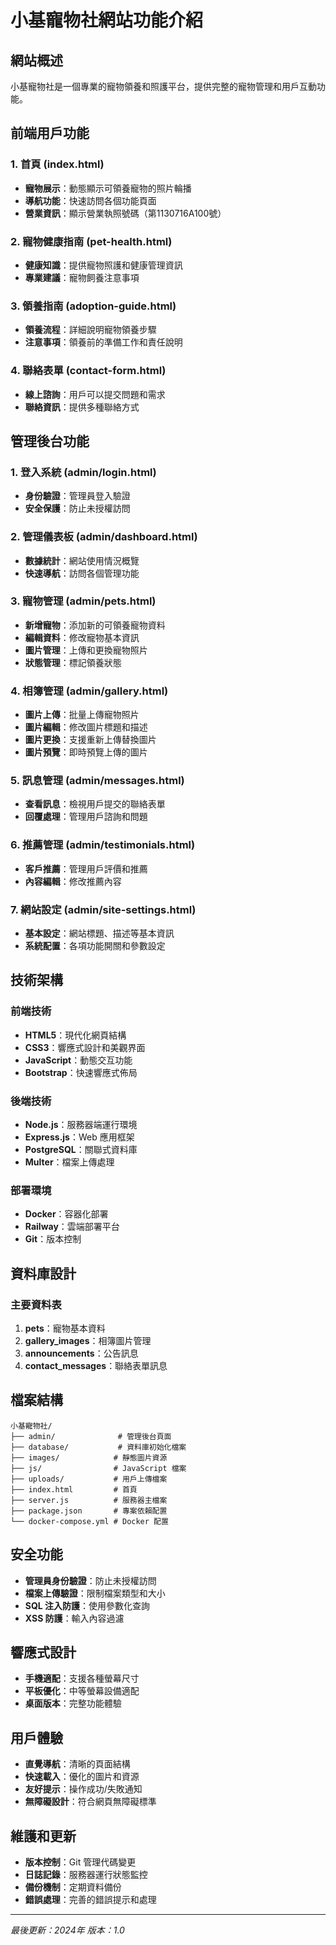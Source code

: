 # 小基寵物社網站功能介紹

## 網站概述
小基寵物社是一個專業的寵物領養和照護平台，提供完整的寵物管理和用戶互動功能。

## 前端用戶功能

### 1. 首頁 (index.html)
- **寵物展示**：動態顯示可領養寵物的照片輪播
- **導航功能**：快速訪問各個功能頁面
- **營業資訊**：顯示營業執照號碼（第1130716A100號）

### 2. 寵物健康指南 (pet-health.html)
- **健康知識**：提供寵物照護和健康管理資訊
- **專業建議**：寵物飼養注意事項

### 3. 領養指南 (adoption-guide.html)
- **領養流程**：詳細說明寵物領養步驟
- **注意事項**：領養前的準備工作和責任說明

### 4. 聯絡表單 (contact-form.html)
- **線上諮詢**：用戶可以提交問題和需求
- **聯絡資訊**：提供多種聯絡方式

## 管理後台功能

### 1. 登入系統 (admin/login.html)
- **身份驗證**：管理員登入驗證
- **安全保護**：防止未授權訪問

### 2. 管理儀表板 (admin/dashboard.html)
- **數據統計**：網站使用情況概覽
- **快速導航**：訪問各個管理功能

### 3. 寵物管理 (admin/pets.html)
- **新增寵物**：添加新的可領養寵物資料
- **編輯資料**：修改寵物基本資訊
- **圖片管理**：上傳和更換寵物照片
- **狀態管理**：標記領養狀態

### 4. 相簿管理 (admin/gallery.html)
- **圖片上傳**：批量上傳寵物照片
- **圖片編輯**：修改圖片標題和描述
- **圖片更換**：支援重新上傳替換圖片
- **圖片預覽**：即時預覽上傳的圖片

### 5. 訊息管理 (admin/messages.html)
- **查看訊息**：檢視用戶提交的聯絡表單
- **回覆處理**：管理用戶諮詢和問題

### 6. 推薦管理 (admin/testimonials.html)
- **客戶推薦**：管理用戶評價和推薦
- **內容編輯**：修改推薦內容

### 7. 網站設定 (admin/site-settings.html)
- **基本設定**：網站標題、描述等基本資訊
- **系統配置**：各項功能開關和參數設定

## 技術架構

### 前端技術
- **HTML5**：現代化網頁結構
- **CSS3**：響應式設計和美觀界面
- **JavaScript**：動態交互功能
- **Bootstrap**：快速響應式佈局

### 後端技術
- **Node.js**：服務器端運行環境
- **Express.js**：Web 應用框架
- **PostgreSQL**：關聯式資料庫
- **Multer**：檔案上傳處理

### 部署環境
- **Docker**：容器化部署
- **Railway**：雲端部署平台
- **Git**：版本控制

## 資料庫設計

### 主要資料表
1. **pets**：寵物基本資料
2. **gallery_images**：相簿圖片管理
3. **announcements**：公告訊息
4. **contact_messages**：聯絡表單訊息

## 檔案結構

```
小基寵物社/
├── admin/              # 管理後台頁面
├── database/           # 資料庫初始化檔案
├── images/            # 靜態圖片資源
├── js/                # JavaScript 檔案
├── uploads/           # 用戶上傳檔案
├── index.html         # 首頁
├── server.js          # 服務器主檔案
├── package.json       # 專案依賴配置
└── docker-compose.yml # Docker 配置
```

## 安全功能
- **管理員身份驗證**：防止未授權訪問
- **檔案上傳驗證**：限制檔案類型和大小
- **SQL 注入防護**：使用參數化查詢
- **XSS 防護**：輸入內容過濾

## 響應式設計
- **手機適配**：支援各種螢幕尺寸
- **平板優化**：中等螢幕設備適配
- **桌面版本**：完整功能體驗

## 用戶體驗
- **直覺導航**：清晰的頁面結構
- **快速載入**：優化的圖片和資源
- **友好提示**：操作成功/失敗通知
- **無障礙設計**：符合網頁無障礙標準

## 維護和更新
- **版本控制**：Git 管理代碼變更
- **日誌記錄**：服務器運行狀態監控
- **備份機制**：定期資料備份
- **錯誤處理**：完善的錯誤提示和處理

---

*最後更新：2024年*
*版本：1.0* 